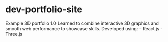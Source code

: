 # dev-portfolio-site
Example 3D portfolio 1.0  Learned to combine interactive 3D graphics and smooth web performance to showcase skills.  Developed using: - React.js - Three.js
